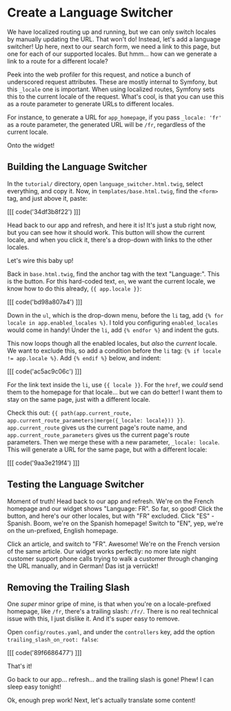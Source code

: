 # Create a Language Switcher

We have localized routing up and running, but we can only switch locales
by manually updating the URL. That won't do! Instead, let's add a language switcher!
Up here, next to our search form, we need a link to this page, but one for each of
our supported locales. But hmm... how can we generate a link to a route for a different
locale?

Peek into the web profiler for this request, and notice a bunch of
underscored request attributes. These are mostly internal to Symfony, but this
`_locale` one is important. When using localized routes, Symfony sets this
to the current locale of the request. What's cool, is that you can use this
as a route parameter to generate URLs to different locales.

For instance, to generate a URL for `app_homepage`, if you pass `_locale: 'fr'`
as a route parameter, the generated URL will be `/fr`, regardless of the
current locale.

Onto the widget!

## Building the Language Switcher

In the `tutorial/` directory, open `language_switcher.html.twig`, select everything,
and copy it. Now, in `templates/base.html.twig`, find the `<form>` tag, and just above it,
paste:

[[[ code('34df3b8f22') ]]]

Head back to our app and refresh, and here it is! It's just a stub right now,
but you can see how it should work. This button will show the current locale,
and when you click it, there's a drop-down with links to the other locales.

Let's wire this baby up!

Back in `base.html.twig`, find the anchor tag with the text "Language:". This
is the button. For this hard-coded text, `en`, we want the current locale,
we know how to do this already, `{{ app.locale }}`:

[[[ code('bd98a807a4') ]]]

Down in the `ul`, which is the drop-down menu, before the `li` tag, add
`{% for locale in app.enabled_locales %}`. I told you configuring `enabled_locales`
would come in handy! Under the `li`, add `{% endfor %}` and indent the guts.

This now loops though all the enabled locales, but *also* the *current* locale.
We want to exclude this, so add a condition before the `li` tag:
`{% if locale != app.locale %}`. Add `{% endif %}` below, and indent:

[[[ code('ac5ac9c06c') ]]]

For the link text inside the `li`, use `{{ locale }}`. For the `href`, we
*could* send them to the homepage for that locale... but we can do
better! I want them to stay on the same page, just with a different locale.

Check this out:
`{{ path(app.current_route, app.current_route_parameters|merge({_locale: locale})) }}`.
`app.current_route` gives us the current page's route name, and
`app.current_route_parameters` gives us the current page's route parameters.
Then we merge these with a new parameter, `_locale: locale`. This will
generate a URL for the same page, but with a different locale:

[[[ code('9aa3e219f4') ]]]

## Testing the Language Switcher

Moment of truth! Head back to our app and refresh. We're on the French
homepage and our widget shows "Language: FR". So far, so good! Click
the button, and here's our other locales, but with "FR" excluded. Click
"ES" - Spanish. Boom, we're on the Spanish homepage! Switch to
"EN", yep, we're on the un-prefixed, English homepage.

Click an article, and switch to "FR". Awesome! We're on the French version
of the same article. Our widget works perfectly: no more late night customer support
phone calls trying to walk a customer through changing the URL manually, and
in German! Das ist ja verrückt!

## Removing the Trailing Slash

One *super* minor gripe of mine, is that when you're on a locale-prefixed
homepage, like `/fr`, there's a trailing slash: `/fr/`. There is no real
technical issue with this, I just dislike it. And it's super easy to
remove.

Open `config/routes.yaml`, and under the `controllers` key, add the option
`trailing_slash_on_root: false`:

[[[ code('89f6686477') ]]]

That's it!

Go back to our app... refresh... and the trailing slash is gone! Phew!
I can sleep easy tonight!

Ok, enough prep work! Next, let's actually translate some content!
